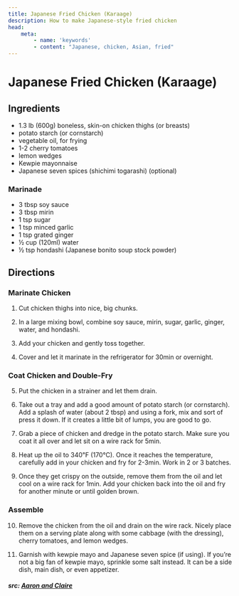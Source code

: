 ```yaml
---
title: Japanese Fried Chicken (Karaage)
description: How to make Japanese-style fried chicken
head:
    meta:
        - name: 'keywords'
        - content: "Japanese, chicken, Asian, fried"
---
```


# Japanese Fried Chicken (Karaage)
## Ingredients
- 1.3 lb (600g) boneless, skin-on chicken thighs (or breasts)
- potato starch (or cornstarch)
- vegetable oil, for frying
- 1-2 cherry tomatoes
- lemon wedges
- Kewpie mayonnaise
- Japanese seven spices (shichimi togarashi) (optional)

### Marinade
- 3 tbsp soy sauce
- 3 tbsp mirin
- 1 tsp sugar
- 1 tsp minced garlic
- 1 tsp grated ginger
- &frac12; cup (120ml) water
- &frac12; tsp hondashi (Japanese bonito soup stock powder)

## Directions
### Marinate Chicken
1. Cut chicken thighs into nice, big chunks.

2. In a large mixing bowl, combine soy sauce, mirin, sugar, garlic, ginger, water, and hondashi.

3. Add your chicken and gently toss together.

4. Cover and let it marinate in the refrigerator for 30min or overnight.

### Coat Chicken and Double-Fry
5. Put the chicken in a strainer and let them drain.

6. Take out a tray and add a good amount of potato starch (or cornstarch). Add a splash of water (about 2 tbsp) and using a fork, mix and sort of press it down. If it creates a little bit of lumps, you are good to go.

7. Grab a piece of chicken and dredge in the potato starch. Make sure you coat it all over and let sit on a wire rack for 5min.

8. Heat up the oil to 340℉ (170℃). Once it reaches the temperature, carefully add in your chicken and fry for 2-3min. Work in 2 or 3 batches.

9. Once they get crispy on the outside, remove them from the oil and let cool on a wire rack for 1min. Add your chicken back into the oil and fry for another minute or until golden brown.

### Assemble
10. Remove the chicken from the oil and drain on the wire rack. Nicely place them on a serving plate along with some cabbage (with the dressing), cherry tomatoes, and lemon wedges.

11. Garnish with kewpie mayo and Japanese seven spice (if using). If you’re not a big fan of kewpie mayo, sprinkle some salt instead. It can be a side dish, main dish, or even appetizer.

##### src: [Aaron and Claire](https://aaronandclaire.com/karaage-japanese-fried-chicken-recipe/)

